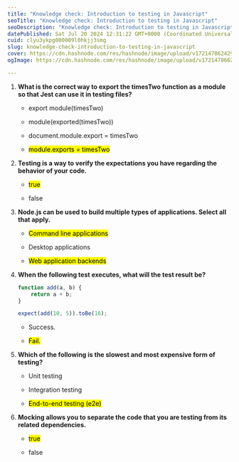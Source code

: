 ```yaml
---
title: "Knowledge check: Introduction to testing in Javascript"
seoTitle: "Knowledge check: Introduction to testing in Javascript"
seoDescription: "Knowledge check: Introduction to testing in Javascript"
datePublished: Sat Jul 20 2024 12:31:22 GMT+0000 (Coordinated Universal Time)
cuid: clyu3ykpg000009l0hkjj3smg
slug: knowledge-check-introduction-to-testing-in-javascript
cover: https://cdn.hashnode.com/res/hashnode/image/upload/v1721478624291/ab73d9ed-4728-4f4a-bfa9-900aa36372bb.png
ogImage: https://cdn.hashnode.com/res/hashnode/image/upload/v1721478662880/4519a226-1c8d-4c00-8fae-e24827d0f753.png

---
```


1. **What is the correct way to export the timesTwo function as a module so that Jest can use it in testing files?**
    
    * export module(timesTwo)
        
    * module(exported(timesTwo))
        
    * document.module.export = timesTwo
        
    * <mark>module.exports = timesTwo</mark>
        
2. **Testing is a way to verify the expectations you have regarding the behavior of your code.**
    
    * <mark>true</mark>
        
    * false
        
3. **Node.js can be used to build multiple types of applications. Select all that apply.**
    
    * <mark>Command line applications</mark>
        
    * Desktop applications
        
    * <mark>Web application backends</mark>
        
4. **When the following test executes, what will the test result be?**
    
    ```javascript
    function add(a, b) {
        return a + b;
    }
    
    expect(add(10, 5)).toBe(16);
    ```
    
    * Success.
        
    * <mark>Fail.</mark>
        
5. **Which of the following is the slowest and most expensive form of testing?**
    
    * Unit testing
        
    * Integration testing
        
    * <mark>End-to-end testing (e2e)</mark>
        
6. **Mocking allows you to separate the code that you are testing from its related dependencies.**
    
    * <mark>true</mark>
        
    * false